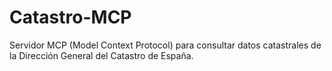 # Catastro-MCP
Servidor MCP (Model Context Protocol) para consultar datos catastrales de la Dirección General del Catastro de España.
